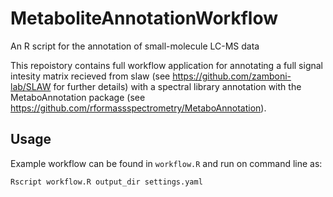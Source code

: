 # MetaboliteAnnotationWorkflow
An R script for the annotation of small-molecule LC-MS data

This repoistory contains full workflow application for annotating a full signal intesity matrix recieved from slaw (see https://github.com/zamboni-lab/SLAW for further details) 
with a spectral library annotation with the MetaboAnnotation package (see https://github.com/rformassspectrometry/MetaboAnnotation).

## Usage

Example workflow can be found in `workflow.R` and run on command line as:

```Rscript workflow.R output_dir settings.yaml```

